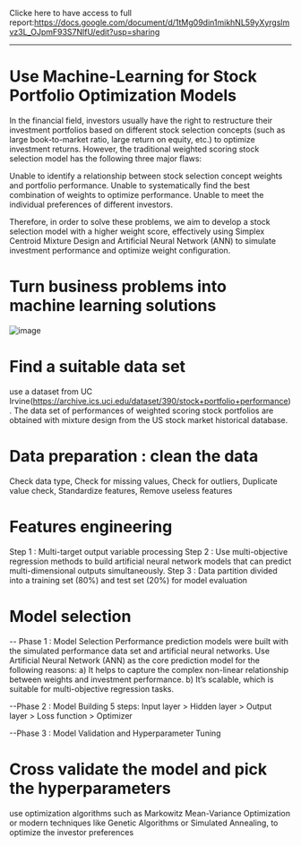 Clicke here to have access to full report:https://docs.google.com/document/d/1tMg09din1mikhNL59yXyrgslmvz3L_OJpmF93S7NlfU/edit?usp=sharing

---------------------------------------------------------------------------------------------------------------------------
# Use Machine-Learning for Stock Portfolio Optimization Models
In the financial field, investors usually have the right to restructure their investment portfolios based on different stock selection concepts (such as large book-to-market ratio, large return on equity, etc.) to optimize investment returns. However, the traditional weighted scoring stock selection model has the following three major flaws:

Unable to identify a relationship between stock selection concept weights and portfolio performance.
Unable to systematically find the best combination of weights to optimize performance.
Unable to meet the individual preferences of different investors.

Therefore, in order to solve these problems, we aim to develop a stock selection model with a higher weight score, effectively using  Simplex Centroid Mixture Design and Artificial Neural Network (ANN) to simulate investment performance and optimize weight configuration.

# Turn business problems into machine learning solutions
![image](https://github.com/user-attachments/assets/95df37db-2083-4f37-a8b1-3d1d4021b5f6)

# Find a suitable data set
use a dataset from UC Irvine(https://archive.ics.uci.edu/dataset/390/stock+portfolio+performance). The data set of performances of weighted scoring stock portfolios are obtained with mixture design from the US stock market historical database.

# Data preparation : clean the data 
Check data type, Check for missing values, Check for outliers, Duplicate value check, Standardize features, Remove useless features

# Features engineering
Step 1 : Multi-target output variable processing
Step 2 : Use multi-objective regression methods to build artificial neural network models that can predict multi-dimensional outputs simultaneously.
Step 3 : Data partition
divided into a training set (80%) and test set (20%) for model evaluation

# Model selection 
-- Phase 1 : Model Selection
Performance prediction models were built with the simulated performance data set and artificial neural networks. Use Artificial Neural Network (ANN) as the core prediction model for the following reasons:
a) It helps to capture the complex non-linear relationship between weights and investment performance.
b) It’s scalable, which is suitable for multi-objective regression tasks.

--Phase 2 : Model Building
5 steps: Input layer > Hidden layer > Output layer > Loss function > Optimizer

--Phase 3 : Model Validation and Hyperparameter Tuning

# Cross validate the model and pick the hyperparameters 
use optimization algorithms such as Markowitz Mean-Variance Optimization or modern techniques like Genetic Algorithms or Simulated Annealing, to optimize the investor preferences




